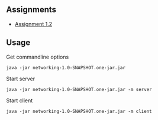 ## Assignments

* [Assignment 1.2](https://github.com/jherrlin/Computer-Networks-1DV701/tree/v1.2)

## Usage

Get commandline options

```shell
java -jar networking-1.0-SNAPSHOT.one-jar.jar
```

Start server

```shell
java -jar networking-1.0-SNAPSHOT.one-jar.jar -m server
```

Start client

```shell
java -jar networking-1.0-SNAPSHOT.one-jar.jar -m client
```  